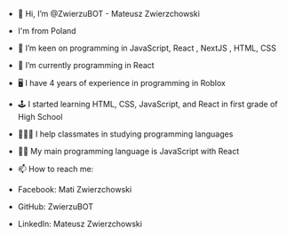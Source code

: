 - 👋 Hi, I’m @ZwierzuBOT - Mateusz Zwierzchowski

- I'm from Poland
- 👀 I’m keen on programming in JavaScript, React , NextJS , HTML, CSS 

  
- 🌱 I’m currently programming in React

- 🖥 I have 4 years of experience in programming in Roblox 
- 🕹 I started learning HTML, CSS, JavaScript, and React in first grade of High School
- 👨🏻‍🏫 I help classmates in studying programming languages
- 👨‍💻 My main programming language is JavaScript with React
  


- 📫 How to reach me:
- Facebook: Mati Zwierzchowski
- GitHub: ZwierzuBOT
- LinkedIn: Mateusz Zwierzchowski

